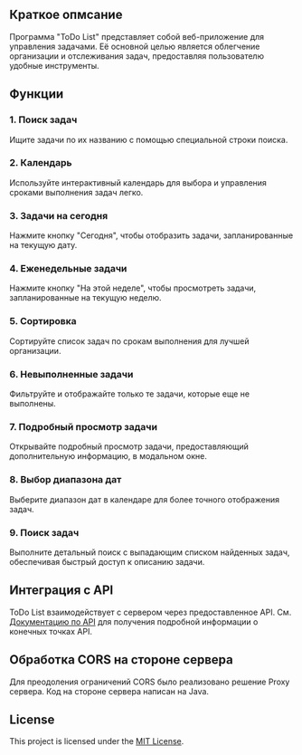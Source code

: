 ## Краткое опмсание 
Программа "ToDo List" представляет собой веб-приложение для управления задачами. Её основной целью является облегчение организации и отслеживания задач, предоставляя пользователю удобные инструменты.

## Функции

### 1. Поиск задач

Ищите задачи по их названию с помощью специальной строки поиска.

### 2. Календарь

Используйте интерактивный календарь для выбора и управления сроками выполнения задач легко.

### 3. Задачи на сегодня

Нажмите кнопку "Сегодня", чтобы отобразить задачи, запланированные на текущую дату.

### 4. Еженедельные задачи

Нажмите кнопку "На этой неделе", чтобы просмотреть задачи, запланированные на текущую неделю.

### 5. Сортировка

Сортируйте список задач по срокам выполнения для лучшей организации.

### 6. Невыполненные задачи

Фильтруйте и отображайте только те задачи, которые еще не выполнены.

### 7. Подробный просмотр задачи

Открывайте подробный просмотр задачи, предоставляющий дополнительную информацию, в модальном окне.

### 8. Выбор диапазона дат

Выберите диапазон дат в календаре для более точного отображения задач.

### 9. Поиск задач

Выполните детальный поиск с выпадающим списком найденных задач, обеспечивая быстрый доступ к описанию задачи.


## Интеграция с API

ToDo List взаимодействует с сервером через предоставленное API. См. [Документацию по API](https://todo.doczilla.pro/swagger-ui/index.html?configUrl=/v3/api-docs/swagger-config) для получения подробной информации о конечных точках API.


## Обработка CORS на стороне сервера

Для преодоления ограничений CORS было реализовано решение Proxy сервера. Код на стороне сервера написан на Java.

## License

This project is licensed under the [MIT License](LICENSE).
